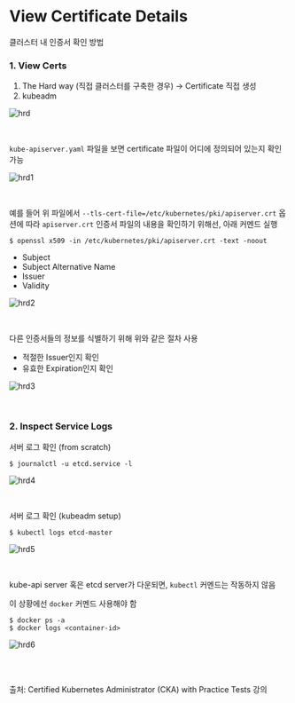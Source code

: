 # View Certificate Details

클러스터 내 인증서 확인 방법

### 1. View Certs

1. The Hard way (직접 클러스터를 구축한 경우) -> Certificate 직접 생성
2. kubeadm 

![hrd](https://github.com/kodekloudhub/certified-kubernetes-administrator-course/raw/master/images/hrd.PNG)

<br>

`kube-apiserver.yaml` 파일을 보면 certificate 파일이 어디에 정의되어 있는지 확인 가능

![hrd1](https://github.com/kodekloudhub/certified-kubernetes-administrator-course/raw/master/images/hrd1.PNG)

<br>

예를 들어 위 파일에서 `--tls-cert-file=/etc/kubernetes/pki/apiserver.crt` 옵션에 따라 `apiserver.crt` 인증서 파일의 내용을 확인하기 위해선, 아래 커멘드 실행

```
$ openssl x509 -in /etc/kubernetes/pki/apiserver.crt -text -noout
```

- Subject
- Subject Alternative Name
- Issuer
- Validity

![hrd2](https://github.com/kodekloudhub/certified-kubernetes-administrator-course/raw/master/images/hrd2.PNG)

<br>

다른 인증서들의 정보를 식별하기 위해 위와 같은 절차 사용

- 적절한 Issuer인지 확인
- 유효한 Expiration인지 확인

![hrd3](https://github.com/kodekloudhub/certified-kubernetes-administrator-course/raw/master/images/hrd3.PNG)

<br>

### 2. Inspect Service Logs

서버 로그 확인 (from scratch)

```
$ journalctl -u etcd.service -l
```

![hrd4](https://github.com/kodekloudhub/certified-kubernetes-administrator-course/raw/master/images/hrd4.PNG)

<br>

서버 로그 확인 (kubeadm setup)

```
$ kubectl logs etcd-master
```

![hrd5](https://github.com/kodekloudhub/certified-kubernetes-administrator-course/raw/master/images/hrd5.PNG)

<br>

kube-api server 혹은 etcd server가 다운되면, `kubectl` 커멘드는 작동하지 않음

이 상황에선 `docker` 커멘드 사용해야 함

```
$ docker ps -a
$ docker logs <container-id>
```

![hrd6](https://github.com/kodekloudhub/certified-kubernetes-administrator-course/raw/master/images/hrd6.PNG)

<br>

<br>

출처:  Certified Kubernetes Administrator (CKA) with Practice Tests 강의